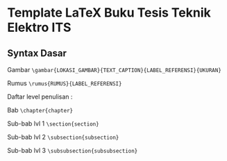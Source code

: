 # Template LaTeX Buku Tesis Teknik Elektro ITS

## Syntax Dasar

Gambar ```\gambar{LOKASI_GAMBAR}{TEXT_CAPTION}{LABEL_REFERENSI}{UKURAN}```

Rumus ```\rumus{RUMUS}{LABEL_REFERENSI}```

Daftar level penulisan :

Bab ```\chapter{chapter}```

Sub-bab lvl 1 ```\section{section}```

Sub-bab lvl 2 ```\subsection{subsection}```

Sub-bab lvl 3 ```\subsubsection{subsubsection}```
